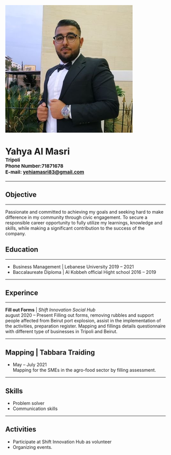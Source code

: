 ![alt][def]
# **Yahya Al Masri** <div  style= font-size:15px; >Tripoli<br>Phone Number:71871678<br>E-mail: yehiamasri83@gmail.com</div>
---
## **Objective** 
---
Passionate and committed to achieving my goals and seeking hard to make difference in my community through civic engagement. To secure a responsible career opportunity to fully utilize my learnings, knowledge and skills, while making a significant contribution to the success of the company.
## **Education** 
---
* Business Management | Lebanese University
2019 – 2021
* Baccalaureate Diploma | Al Kobbeh official Hight school
2016 – 2019 
---
## **Experince**
---
**Fill out Forms** | *Shift Innovation Social Hub*<br>
august 2020 – Present
Filling out forms, removing rubbles and support people affected from Beirut port explosion, assist in the implementation of the activities, preparation register. Mapping and fillings details questionnaire with different type of businesses in Tripoli and Beirut.

---
## **Mapping | Tabbara Traiding** ##
* May – July 2021<br> 
   Mapping for the SMEs in the agro-food sector by filling assessment.
---
## **Skills**
* Problem solver
* Communication skills 
---
## Activities
* Participate at Shift Innovation Hub as volunteer
* Organizing events.

[def]: nOAXyrPM_400x400.jpg